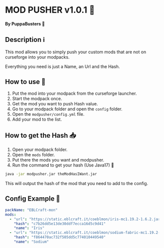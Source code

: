 # MOD PUSHER v1.0.1 🔨

#### By PuppaBusters 👥

## Description ℹ️

This mod allows you to simply push your custom mods that are not on curseforge into your modpacks.

Everything you need is just a Name, an Url and the Hash.

## How to use 📝

1. Put the mod into your modpack from the curseforge launcher.
2. Start the modpack once.
3. Get the mod you want to push Hash value.
4. Go to your modpack folder and open the `config` folder.
5. Open the `modpusher/config.yml` file.
6. Add your mod to the list.

## How to get the Hash 📥

1. Open your modpack folder.
2. Open the `mods` folder.
3. Put there the mods you want and modpusher.
4. Run the command to get your hash (Use Java17) 🚀

```bash
java -jar modpusher.jar theModHasIWant.jar
```
This will output the hash of the mod that you need to add to the config.

## Config Example 📄

```yaml
packName: "EBLCraft-mon"
mods:
  - "url": "https://static.eblcraft.it/coeblmon/iris-mc1.19.2-1.6.2.jar"
    "hash": "c7b26dd5e13de30ddf7ecca16d5c9d41"
    "name": "Iris"
  - "url": "https://static.eblcraft.it/coeblmon/sodium-fabric-mc1.19.2-0.4.4+build.18.jar"
    "hash": "f864470ac732f505dd5c774010449540"
    "name": "Sodium"
```

